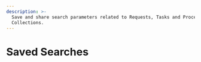 ```yaml
---
description: >-
  Save and share search parameters related to Requests, Tasks and ProcessMaker
  Collections.
---
```


# Saved Searches

